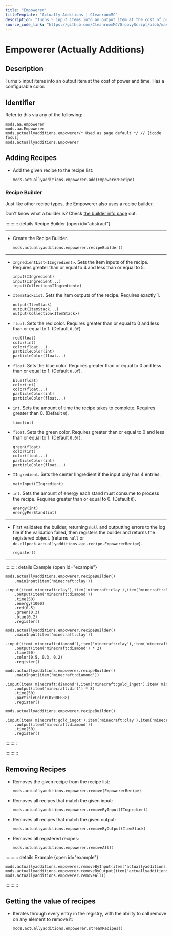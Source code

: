 ```yaml
---
title: "Empowerer"
titleTemplate: "Actually Additions | CleanroomMC"
description: "Turns 5 input items into an output item at the cost of power and time. Has a configurable color."
source_code_link: "https://github.com/CleanroomMC/GroovyScript/blob/master/src/main/java/com/cleanroommc/groovyscript/compat/mods/actuallyadditions/Empowerer.java"
---
```


# Empowerer (Actually Additions)

## Description

Turns 5 input items into an output item at the cost of power and time. Has a configurable color.

## Identifier

Refer to this via any of the following:

```groovy:no-line-numbers {3}
mods.aa.empowerer
mods.aa.Empowerer
mods.actuallyadditions.empowerer/* Used as page default */ // [!code focus]
mods.actuallyadditions.Empowerer
```


## Adding Recipes

- Add the given recipe to the recipe list:

    ```groovy:no-line-numbers
    mods.actuallyadditions.empowerer.add(EmpowererRecipe)
    ```


### Recipe Builder

Just like other recipe types, the Empowerer also uses a recipe builder.

Don't know what a builder is? Check [the builder info page](../../getting_started/builder.md) out.

:::::::::: details Recipe Builder {open id="abstract"}

---

- Create the Recipe Builder.

    ```groovy:no-line-numbers
    mods.actuallyadditions.empowerer.recipeBuilder()
    ```

---

- `IngredientList<IIngredient>`. Sets the item inputs of the recipe. Requires greater than or equal to 4 and less than or equal to 5.

    ```groovy:no-line-numbers
    input(IIngredient)
    input(IIngredient...)
    input(Collection<IIngredient>)
    ```

- `ItemStackList`. Sets the item outputs of the recipe. Requires exactly 1.

    ```groovy:no-line-numbers
    output(ItemStack)
    output(ItemStack...)
    output(Collection<ItemStack>)
    ```

- `float`. Sets the red color. Requires greater than or equal to 0 and less than or equal to 1. (Default `0.0f`).

    ```groovy:no-line-numbers
    red(float)
    color(int)
    color(float...)
    particleColor(int)
    particleColor(float...)
    ```

- `float`. Sets the blue color. Requires greater than or equal to 0 and less than or equal to 1. (Default `0.0f`).

    ```groovy:no-line-numbers
    blue(float)
    color(int)
    color(float...)
    particleColor(int)
    particleColor(float...)
    ```

- `int`. Sets the amount of time the recipe takes to complete. Requires greater than 0. (Default `0`).

    ```groovy:no-line-numbers
    time(int)
    ```

- `float`. Sets the green color. Requires greater than or equal to 0 and less than or equal to 1. (Default `0.0f`).

    ```groovy:no-line-numbers
    green(float)
    color(int)
    color(float...)
    particleColor(int)
    particleColor(float...)
    ```

- `IIngredient`. Sets the center IIngredient if the input only has 4 entries.

    ```groovy:no-line-numbers
    mainInput(IIngredient)
    ```

- `int`. Sets the amount of energy each stand must consume to process the recipe. Requires greater than or equal to 0. (Default `0`).

    ```groovy:no-line-numbers
    energy(int)
    energyPerStand(int)
    ```

---

- First validates the builder, returning `null` and outputting errors to the log file if the validation failed, then registers the builder and returns the registered object. (returns `null` or `de.ellpeck.actuallyadditions.api.recipe.EmpowererRecipe`).

    ```groovy:no-line-numbers
    register()
    ```

---

::::::::: details Example {open id="example"}
```groovy:no-line-numbers
mods.actuallyadditions.empowerer.recipeBuilder()
    .mainInput(item('minecraft:clay'))
    .input(item('minecraft:clay'),item('minecraft:clay'),item('minecraft:clay'),item('minecraft:clay'))
    .output(item('minecraft:diamond'))
    .time(50)
    .energy(1000)
    .red(0.5)
    .green(0.3)
    .blue(0.2)
    .register()

mods.actuallyadditions.empowerer.recipeBuilder()
    .mainInput(item('minecraft:clay'))
    .input(item('minecraft:diamond'),item('minecraft:clay'),item('minecraft:clay'),item('minecraft:clay'))
    .output(item('minecraft:diamond') * 2)
    .time(50)
    .color(0.5, 0.3, 0.2)
    .register()

mods.actuallyadditions.empowerer.recipeBuilder()
    .mainInput(item('minecraft:diamond'))
    .input(item('minecraft:diamond'),item('minecraft:gold_ingot'),item('minecraft:diamond'),item('minecraft:gold_ingot'))
    .output(item('minecraft:dirt') * 8)
    .time(50)
    .particleColor(0x00FF88)
    .register()

mods.actuallyadditions.empowerer.recipeBuilder()
    .input(item('minecraft:gold_ingot'),item('minecraft:clay'),item('minecraft:clay'),item('minecraft:clay'),item('minecraft:clay'))
    .output(item('minecraft:diamond'))
    .time(50)
    .register()
```

:::::::::

::::::::::

## Removing Recipes

- Removes the given recipe from the recipe list:

    ```groovy:no-line-numbers
    mods.actuallyadditions.empowerer.remove(EmpowererRecipe)
    ```

- Removes all recipes that match the given input:

    ```groovy:no-line-numbers
    mods.actuallyadditions.empowerer.removeByInput(IIngredient)
    ```

- Removes all recipes that match the given output:

    ```groovy:no-line-numbers
    mods.actuallyadditions.empowerer.removeByOutput(ItemStack)
    ```

- Removes all registered recipes:

    ```groovy:no-line-numbers
    mods.actuallyadditions.empowerer.removeAll()
    ```

:::::::::: details Example {open id="example"}
```groovy:no-line-numbers
mods.actuallyadditions.empowerer.removeByInput(item('actuallyadditions:item_crystal'))
mods.actuallyadditions.empowerer.removeByOutput(item('actuallyadditions:item_misc:24'))
mods.actuallyadditions.empowerer.removeAll()
```

::::::::::

## Getting the value of recipes

- Iterates through every entry in the registry, with the ability to call remove on any element to remove it:

    ```groovy:no-line-numbers
    mods.actuallyadditions.empowerer.streamRecipes()
    ```
